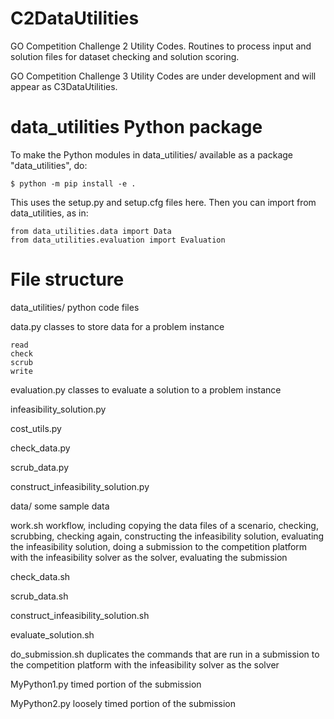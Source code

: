 # C2DataUtilities

GO Competition Challenge 2 Utility Codes.
Routines to process input and solution files for dataset checking and solution scoring.

GO Competition Challenge 3 Utility Codes are under development and will appear as C3DataUtilities.


# data_utilities Python package

To make the Python modules in data_utilities/ available as a package "data_utilities", do:

    $ python -m pip install -e .

This uses the setup.py and setup.cfg files here. Then you can import from data_utilities, as in:

    from data_utilities.data import Data
    from data_utilities.evaluation import Evaluation

# File structure

data_utilities/
python code files

  data.py
  classes to store data for a problem instance

    read
    check
    scrub
    write

  evaluation.py
  classes to evaluate a solution to a problem instance

  infeasibility_solution.py

  cost_utils.py

  check_data.py

  scrub_data.py

  construct_infeasibility_solution.py

data/
some sample data

work.sh
workflow, including copying the data files of a scenario,
checking, scrubbing, checking again, constructing the infeasibility solution,
evaluating the infeasibility solution, doing a submission to the competition platform
with the infeasibility solver as the solver, evaluating the submission

check_data.sh

scrub_data.sh

construct_infeasibility_solution.sh

evaluate_solution.sh

do_submission.sh
duplicates the commands that are run in a submission to the competition platform
with the infeasibility solver as the solver

MyPython1.py
timed portion of the submission

MyPython2.py
loosely timed portion of the submission
